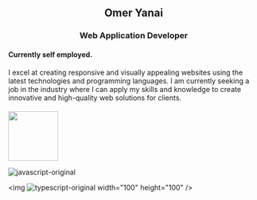 ## <p align="center"><b>Omer Yanai</b></p>
### <p align="center"><b>Web Application Developer</b></p>
#### Currently self employed.
I excel at creating responsive and visually appealing websites using the latest technologies and programming languages. I am currently seeking a job in the industry where I can apply my skills and knowledge to create innovative and high-quality web solutions for clients.

####
####
<img src="https://user-images.githubusercontent.com/110463400/226392351-76e3695b-8034-4c96-97f5-5644a0819f42.svg" width="100" height="100" />

![javascript-original](https://user-images.githubusercontent.com/110463400/226392523-ae2bfecc-465f-4689-be6e-d75b308919f6.svg)

<img ![typescript-original](https://user-images.githubusercontent.com/110463400/226392547-53622af3-a1e1-417c-a78b-795a5771a3a1.svg) width="100" height="100" />

